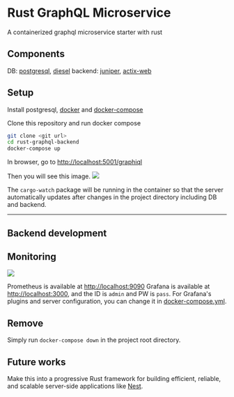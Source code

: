 # Rust GraphQL Microservice

A containerized graphql microservice starter with rust

## Components

DB: [postgresql](https://www.postgresql.org/), [diesel](http://diesel.rs/)
backend: [juniper](https://github.com/graphql-rust/juniper), [actix-web](https://github.com/actix/actix-web)

## Setup

Install postgresql, [docker](https://docs.docker.com/v17.09/engine/installation/) and [docker-compose](https://docs.docker.com/compose/install/)

Clone this repository and run docker compose

```bash
git clone <git url>
cd rust-graphql-backend
docker-compose up
```

In browser, go to [http://localhost:5001/graphiql](http://localhost:3001/graphiql)

Then you will see this image.
![](https://i.imgur.com/9MhFAiN.png)

The `cargo-watch` package will be running in the container so that the server automatically updates after changes in the project directory including DB and backend.

---

## Backend development

## Monitoring

![](https://i.imgur.com/zLHT3l6.png)

Prometheus is available at [http://localhost:9090](http://localhost:9090)
Grafana is available at [http://localhost:3000](http://localhost:3000),
and the ID is `admin` and PW is `pass`.
For Grafana's plugins and server configuration, you can change it in [docker-compose.yml](../docker-compose.yml).

## Remove

Simply run `docker-compose down` in the project root directory.

## Future works

Make this into a progressive Rust framework for building efficient, reliable, and scalable server-side applications like [Nest](https://nestjs.com/).
